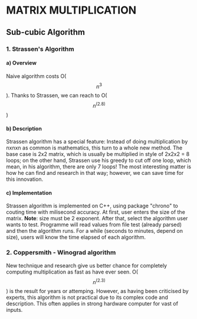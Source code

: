 # MATRIX MULTIPLICATION

## Sub-cubic Algorithm
### 1. Strassen's Algorithm

#### a) Overview
Naive algorithm costs O($$n^3$$). Thanks to Strassen, we can reach to O($$n^(2.8)$$)
#### b) Description
Strassen algorithm has a special feature: Instead of doing multiplication by nxnxn as common is mathematics, this turn to a whole new method.
The base case is 2x2 matrix, which is usually be multiplied in style of 2x2x2 = 8 loops; on the other hand, Strassen use his greedy to cut off one loop, which mean, in his algorithm, there are only 7 loops!
The most interesting matter is how he can find and research in that way; however, we can save time for this innovation.
#### c) Implementation
Strassen algorithm is implemented on C++, using package "chrono" to couting time with milisecond accuracy.
At first, user enters the size of the matrix. <b>Note</b>: size must be 2 exponent.
After that, select the algorithm user wants to test.
Programme will read values from file test (already parsed) and then the algorithm runs. For a while (seconds to minutes, depend on size), users will know the time elapsed of each algorithm.


### 2. Coppersmith - Winograd algorithm

New technique and research give us better chance for completely computing multiplication as fast as have ever seen.
O($$n^(2.3)$$) is the result for years or attemping.
However, as having been criticised by experts, this algorithm is not practical due to its complex code and description. This often applies in strong hardware computer for vast of inputs.
